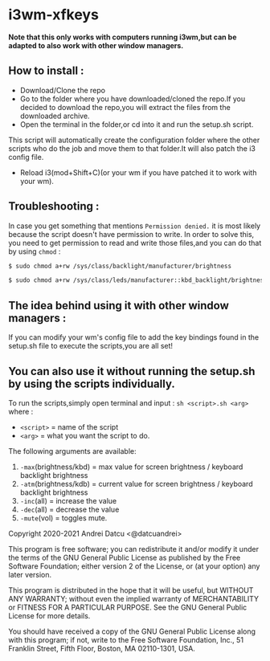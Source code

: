 # i3wm-xfkeys

<b>Note that this only works with computers running i3wm,but can be adapted to also work with other window managers.</b>

## How to install : 

- Download/Clone the repo 
- Go to the folder where you have downloaded/cloned the repo.If you decided to download the repo,you will extract the files from the downloaded archive.
- Open the terminal in the folder,or cd into it and run the setup.sh script.

This script will automatically create the configuration folder where the other scripts who do the job and move them to that folder.It will also patch the i3 config file.

- Reload i3(mod+Shift+C)(or your wm if you have patched it to work with your wm).

## Troubleshooting :
In case you get something that mentions `Permission denied.` it is most likely because the script doesn't have permission to write.
In order to solve this, you need to get permission to read and write those files,and you can do that by using `chmod` :
```bash
$ sudo chmod a+rw /sys/class/backlight/manufacturer/brightness

$ sudo chmod a+rw /sys/class/leds/manufacturer::kbd_backlight/brightness
```
## The idea behind using it with other window managers : 

If you can modify your wm's config file to add the key bindings found in the setup.sh file to execute the scripts,you are all set!

## You can also use it without running the setup.sh by using the scripts individually.

To run the scripts,simply open terminal and input : 
`sh <script>.sh <arg>` where :
- `<script>` = name of the script
- `<arg>` = what you want the script to do.

The following arguments are available:

1) `-max`(brightness/kbd) = max value for screen brightness / keyboard backlight brightness
2) `-atm`(brightness/kdb) = current value for screen brightness / keyboard backlight brightness
3) `-inc`(all) = increase the value
4) `-dec`(all) = decrease the value
5) `-mute`(vol) = toggles mute.

Copyright 2020-2021 Andrei Datcu <@datcuandrei>

This program is free software; you can redistribute it and/or modify
it under the terms of the GNU General Public License as published by
the Free Software Foundation; either version 2 of the License, or
(at your option) any later version.

This program is distributed in the hope that it will be useful,
but WITHOUT ANY WARRANTY; without even the implied warranty of
MERCHANTABILITY or FITNESS FOR A PARTICULAR PURPOSE.  See the
GNU General Public License for more details.

You should have received a copy of the GNU General Public License
along with this program; if not, write to the Free Software
Foundation, Inc., 51 Franklin Street, Fifth Floor, Boston,
MA 02110-1301, USA.

